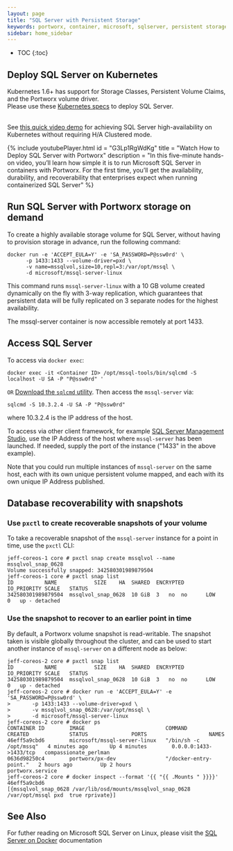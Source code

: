 ```yaml
---
layout: page
title: "SQL Server with Persistent Storage"
keywords: portworx, container, microsoft, sqlserver, persistent storage, docker, kubernetes
sidebar: home_sidebar
---
```


* TOC
{:toc}

## Deploy SQL Server on Kubernetes
Kubernetes 1.6+ has support for Storage Classes, Persistent Volume Claims, and the Portworx volume driver.
<br>Please use these [Kubernetes specs](https://github.com/portworx/px-docs/tree/gh-pages/k8s-samples/mssql) to deploy SQL Server.

<br>See [this quick video demo](/video/sql_server_on_k8s.html) for achieving SQL Server high-availability on Kubernetes without requiring H/A Clustered mode.

{%
    include youtubePlayer.html
    id = "G3Lp1RgWdKg"
    title = "Watch How to Deploy SQL Server with Portworx"
    description = "In this five-minute hands-on video, you’ll learn how simple it is to run Microsoft SQL Server
        in containers with Portworx. For the first time, you’ll get the availability, durability,
        and recoverability that enterprises expect when running containerized SQL Server"
%}



## Run SQL Server with Portworx storage on demand

To create a highly available storage volume for SQL Server, without having to provision storage in advance,
run the following command:

```
docker run -e 'ACCEPT_EULA=Y' -e 'SA_PASSWORD=P@ssw0rd' \
      -p 1433:1433 --volume-driver=pxd \
      -v name=mssqlvol,size=10,repl=3:/var/opt/mssql \
      -d microsoft/mssql-server-linux
```

This command runs `mssql-server-linux` with a 10 GB volume created dynamically on the fly with 3-way replication, 
which guarantees that persistent data will be fully replicated on 3 separate nodes for the highest availability. 

The mssql-server container is now accessible remotely at port 1433.

## Access SQL Server

To access via `docker exec`:

```
docker exec -it <Container ID> /opt/mssql-tools/bin/sqlcmd -S localhost -U SA -P "P@ssw0rd" '
```

`OR` [Download the `sqlcmd` utility](https://docs.microsoft.com/en-us/sql/linux/sql-server-linux-setup-tools).
Then access the `mssql-server` via:

```
sqlcmd -S 10.3.2.4 -U SA -P "P@ssw0rd"
```
where 10.3.2.4 is the IP address of the host.

To access via other client framework, for example [SQL Server Management Studio](https://docs.microsoft.com/en-us/sql/ssms/download-sql-server-management-studio-ssms), use the IP Address of the host
where `mssql-server` has been launched.  If needed, supply the port of the instance ("1433" in the above example).

Note that you could run multiple instances of `mssql-server` on the same host, each with its own unique persistent volume mapped,
and each with its own unique IP Address published.


## Database recoverability with snapshots
### Use `pxctl` to create recoverable snapshots of your volume

To take a recoverable snapshot of the `mssql-server` instance for a point in time, 
use the `pxctl` CLI:

```
jeff-coreos-1 core # pxctl snap create mssqlvol --name mssqlvol_snap_0628
Volume successfully snapped: 342580301989879504
jeff-coreos-1 core # pxctl snap list
ID			NAME			SIZE	HA	SHARED	ENCRYPTED	IO_PRIORITY	SCALE	STATUS
342580301989879504	mssqlvol_snap_0628	10 GiB	3	no	no		LOW		0	up - detached
```

### Use the snapshot to recover to an earlier point in time

By default, a Portworx volume snapshot is read-writable.   The snapshot taken is visible globally throughout the cluster, 
and can be used to start another instance of `mssql-server` on a different node as below:

```
jeff-coreos-2 core # pxctl snap list
ID			NAME			SIZE	HA	SHARED	ENCRYPTED	IO_PRIORITY	SCALE	STATUS
342580301989879504	mssqlvol_snap_0628	10 GiB	3	no	no		LOW		0	up - detached
jeff-coreos-2 core # docker run -e 'ACCEPT_EULA=Y' -e 'SA_PASSWORD=P@ssw0rd' \
>       -p 1433:1433 --volume-driver=pxd \
>       -v mssqlvol_snap_0628:/var/opt/mssql \
>       -d microsoft/mssql-server-linux
jeff-coreos-2 core # docker ps
CONTAINER ID        IMAGE                          COMMAND                  CREATED             STATUS              PORTS                    NAMES
46eff5a9cbd6        microsoft/mssql-server-linux   "/bin/sh -c /opt/mssq"   4 minutes ago       Up 4 minutes        0.0.0.0:1433->1433/tcp   compassionate_perlman
0636d98250c4        portworx/px-dev                "/docker-entry-point."   2 hours ago         Up 2 hours                                   portworx.service
jeff-coreos-2 core # docker inspect --format '{{ "{{ .Mounts " }}}}' 46eff5a9cbd6
[{mssqlvol_snap_0628 /var/lib/osd/mounts/mssqlvol_snap_0628 /var/opt/mssql pxd  true rprivate}]
```



## See Also
For futher reading on Microsoft SQL Server on Linux, 
please visit the [SQL Server on Docker](https://docs.microsoft.com/en-us/sql/linux/sql-server-linux-setup-docker#a-idpersista-persist-your-data) documentation
